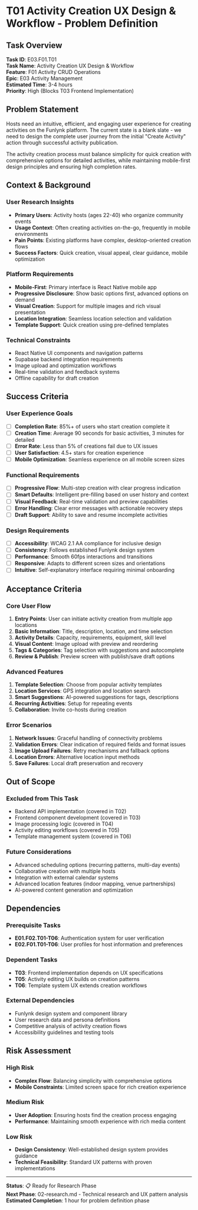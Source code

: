 # T01 Activity Creation UX Design & Workflow - Problem Definition

## Task Overview

**Task ID**: E03.F01.T01  
**Task Name**: Activity Creation UX Design & Workflow  
**Feature**: F01 Activity CRUD Operations  
**Epic**: E03 Activity Management  
**Estimated Time**: 3-4 hours  
**Priority**: High (Blocks T03 Frontend Implementation)

## Problem Statement

Hosts need an intuitive, efficient, and engaging user experience for creating activities on the Funlynk platform. The current state is a blank slate - we need to design the complete user journey from the initial "Create Activity" action through successful activity publication.

The activity creation process must balance simplicity for quick creation with comprehensive options for detailed activities, while maintaining mobile-first design principles and ensuring high completion rates.

## Context & Background

### User Research Insights
- **Primary Users**: Activity hosts (ages 22-40) who organize community events
- **Usage Context**: Often creating activities on-the-go, frequently in mobile environments
- **Pain Points**: Existing platforms have complex, desktop-oriented creation flows
- **Success Factors**: Quick creation, visual appeal, clear guidance, mobile optimization

### Platform Requirements
- **Mobile-First**: Primary interface is React Native mobile app
- **Progressive Disclosure**: Show basic options first, advanced options on demand
- **Visual Creation**: Support for multiple images and rich visual presentation
- **Location Integration**: Seamless location selection and validation
- **Template Support**: Quick creation using pre-defined templates

### Technical Constraints
- React Native UI components and navigation patterns
- Supabase backend integration requirements
- Image upload and optimization workflows
- Real-time validation and feedback systems
- Offline capability for draft creation

## Success Criteria

### User Experience Goals
- [ ] **Completion Rate**: 85%+ of users who start creation complete it
- [ ] **Creation Time**: Average 90 seconds for basic activities, 3 minutes for detailed
- [ ] **Error Rate**: Less than 5% of creations fail due to UX issues
- [ ] **User Satisfaction**: 4.5+ stars for creation experience
- [ ] **Mobile Optimization**: Seamless experience on all mobile screen sizes

### Functional Requirements
- [ ] **Progressive Flow**: Multi-step creation with clear progress indication
- [ ] **Smart Defaults**: Intelligent pre-filling based on user history and context
- [ ] **Visual Feedback**: Real-time validation and preview capabilities
- [ ] **Error Handling**: Clear error messages with actionable recovery steps
- [ ] **Draft Support**: Ability to save and resume incomplete activities

### Design Requirements
- [ ] **Accessibility**: WCAG 2.1 AA compliance for inclusive design
- [ ] **Consistency**: Follows established Funlynk design system
- [ ] **Performance**: Smooth 60fps interactions and transitions
- [ ] **Responsive**: Adapts to different screen sizes and orientations
- [ ] **Intuitive**: Self-explanatory interface requiring minimal onboarding

## Acceptance Criteria

### Core User Flow
1. **Entry Points**: User can initiate activity creation from multiple app locations
2. **Basic Information**: Title, description, location, and time selection
3. **Activity Details**: Capacity, requirements, equipment, skill level
4. **Visual Content**: Image upload with preview and reordering
5. **Tags & Categories**: Tag selection with suggestions and autocomplete
6. **Review & Publish**: Preview screen with publish/save draft options

### Advanced Features
1. **Template Selection**: Choose from popular activity templates
2. **Location Services**: GPS integration and location search
3. **Smart Suggestions**: AI-powered suggestions for tags, descriptions
4. **Recurring Activities**: Setup for repeating events
5. **Collaboration**: Invite co-hosts during creation

### Error Scenarios
1. **Network Issues**: Graceful handling of connectivity problems
2. **Validation Errors**: Clear indication of required fields and format issues
3. **Image Upload Failures**: Retry mechanisms and fallback options
4. **Location Errors**: Alternative location input methods
5. **Save Failures**: Local draft preservation and recovery

## Out of Scope

### Excluded from This Task
- Backend API implementation (covered in T02)
- Frontend component development (covered in T03)
- Image processing logic (covered in T04)
- Activity editing workflows (covered in T05)
- Template management system (covered in T06)

### Future Considerations
- Advanced scheduling options (recurring patterns, multi-day events)
- Collaborative creation with multiple hosts
- Integration with external calendar systems
- Advanced location features (indoor mapping, venue partnerships)
- AI-powered content generation and optimization

## Dependencies

### Prerequisite Tasks
- **E01.F02.T01-T06**: Authentication system for user verification
- **E02.F01.T01-T06**: User profiles for host information and preferences

### Dependent Tasks
- **T03**: Frontend implementation depends on UX specifications
- **T05**: Activity editing UX builds on creation patterns
- **T06**: Template system UX extends creation workflows

### External Dependencies
- Funlynk design system and component library
- User research data and persona definitions
- Competitive analysis of activity creation flows
- Accessibility guidelines and testing tools

## Risk Assessment

### High Risk
- **Complex Flow**: Balancing simplicity with comprehensive options
- **Mobile Constraints**: Limited screen space for rich creation experience

### Medium Risk
- **User Adoption**: Ensuring hosts find the creation process engaging
- **Performance**: Maintaining smooth experience with rich media content

### Low Risk
- **Design Consistency**: Well-established design system provides guidance
- **Technical Feasibility**: Standard UX patterns with proven implementations

---

**Status**: 📋 Ready for Research Phase  
**Next Phase**: 02-research.md - Technical research and UX pattern analysis  
**Estimated Completion**: 1 hour for problem definition phase
